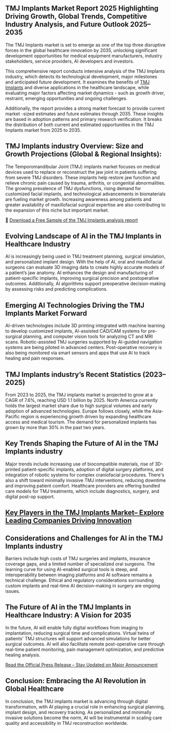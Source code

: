 ## TMJ Implants Market Report 2025 Highlighting Driving Growth, Global Trends, Competitive Industry Analysis, and Future Outlook 2025–2035

The TMJ Implants market is set to emerge as one of the top three disruptive forces in the global healthcare innovation by 2035, unlocking significant development opportunities for medical equipment manufacturers, industry stakeholders, service providers, AI developers and investors.

This comprehensive report conducts intensive analysis of the TMJ Implants industry, which detects its technological development, major milestones and anticipated future development. It examines the benefits of [TMJ Implants](https://www.marketresearchfuture.com/reports/tmj-implants-market-6176) and diverse applications in the healthcare landscape, while evaluating major factors affecting market dynamics - such as growth driver, restraint, emerging opportunities and ongoing challenges.

Additionally, the report provides a strong market forecast to provide current market -sized estimates and future estimates through 2035. These insights are based in adoption patterns and primary research verification. It breaks the distribution of both current and estimated opportunities in the TMJ Implants market from 2025 to 2035.

## TMJ Implants industry Overview: Size and Growth Projections (Global & Regional Insights):

The Temporomandibular Joint (TMJ) implants market focuses on medical devices used to replace or reconstruct the jaw joint in patients suffering from severe TMJ disorders. These implants help restore jaw function and relieve chronic pain caused by trauma, arthritis, or congenital abnormalities. The growing prevalence of TMJ dysfunctions, rising demand for customized facial implants, and technological advancements in biomaterials are fueling market growth. Increasing awareness among patients and greater availability of maxillofacial surgical expertise are also contributing to the expansion of this niche but important market.

🎯 [Download a Free Sample of the TMJ Implants analysis report](https://www.marketresearchfuture.com/sample_request/6176)

## Evolving Landscape of AI in the TMJ Implants in Healthcare Industry

AI is increasingly being used in TMJ treatment planning, surgical simulation, and personalized implant design. With the help of AI, oral and maxillofacial surgeons can evaluate 3D imaging data to create highly accurate models of a patient’s jaw anatomy. AI enhances the design and manufacturing of patient-specific implants, improving surgical precision and postoperative outcomes. Additionally, AI algorithms support preoperative decision-making by assessing risks and predicting complications.

## Emerging AI Technologies Driving the TMJ Implants Market Forward

AI-driven technologies include 3D printing integrated with machine learning to develop customized implants, AI-assisted CAD/CAM systems for pre-surgical planning, and computer vision tools for analyzing CT and MRI scans. Robotic-assisted TMJ surgeries supported by AI-guided navigation systems are being piloted in advanced centers. Post-operative recovery is also being monitored via smart sensors and apps that use AI to track healing and pain responses.

## TMJ Implants industry’s Recent Statistics (2023–2025)

From 2023 to 2025, the TMJ implants market is projected to grow at a CAGR of 7.6%, reaching USD 1.1 billion by 2025. North America currently holds the largest market share due to high surgical volumes and early adoption of advanced technologies. Europe follows closely, while the Asia-Pacific region is experiencing growth driven by expanding healthcare access and medical tourism. The demand for personalized implants has grown by more than 30% in the past two years.

## Key Trends Shaping the Future of AI in the TMJ Implants industry

Major trends include increasing use of biocompatible materials, rise of 3D-printed patient-specific implants, adoption of digital surgery platforms, and integration of robotic systems for complex craniofacial procedures. There's also a shift toward minimally invasive TMJ interventions, reducing downtime and improving patient comfort. Healthcare providers are offering bundled care models for TMJ treatments, which include diagnostics, surgery, and digital post-op support.

## [Key Players in the TMJ Implants Market– Explore Leading Companies Driving Innovation](https://www.marketresearchfuture.com/reports/tmj-implants-market/companies)

## Considerations and Challenges for AI in the TMJ Implants industry

Barriers include high costs of TMJ surgeries and implants, insurance coverage gaps, and a limited number of specialized oral surgeons. The learning curve for using AI-enabled surgical tools is steep, and interoperability between imaging platforms and AI software remains a technical challenge. Ethical and regulatory considerations surrounding custom implants and real-time AI decision-making in surgery are ongoing issues.

## The Future of AI in the TMJ Implants in Healthcare Industry: A Vision for 2035

In the future, AI will enable fully digital workflows from imaging to implantation, reducing surgical time and complications. Virtual twins of patients' TMJ structures will support advanced simulations for better surgical outcomes. AI will also facilitate remote post-operative care through real-time patient monitoring, pain management optimization, and predictive healing analysis.

[Read the Official Press Release – Stay Updated on Major Announcement](https://www.marketresearchfuture.com/press-release/tmj-implants-market)

## Conclusion: Embracing the AI Revolution in Global Healthcare

In conclusion, the TMJ implants market is advancing through digital transformation, with AI playing a crucial role in enhancing surgical planning, implant design, and recovery tracking. As personalized and minimally invasive solutions become the norm, AI will be instrumental in scaling care quality and accessibility in TMJ reconstruction worldwide. 
